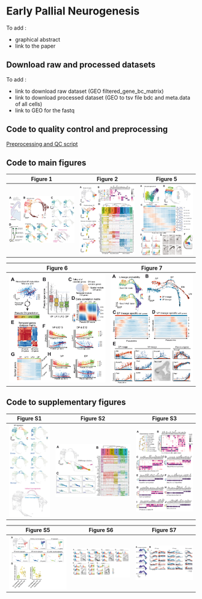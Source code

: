 # Early Pallial Neurogenesis

To add :
- graphical abstract
- link to the paper

## Download raw and processed datasets

To add :
- link to download raw dataset (GEO filtered_gene_bc_matrix)
- link to download processed dataset (GEO to tsv file bdc and meta.data of all cells)
- link to GEO for the fastq

## Code to quality control and preprocessing

[Preprocessing and QC script](./html-Reports/Quality_Control.html)

## Code to main figures

| Figure 1 | Figure 2 | Figure 5 |
|-|-|-|
| [![](./Figures/Figure1.jpg)](./html-Reports/Figure1.html) | [![](./Figures/Figure2.jpg)](./html-Reports/Figure2.html) | [![](./Figures/Figure5.jpg)](./html-Reports/Figure5.html) |

| Figure 6 | Figure 7 |
|-|-|
| ![](./Figures/Figure6.jpg) | ![](./Figures/Figure7.jpg) |

## Code to supplementary figures

| Figure S1 | Figure S2 | Figure S3 |
|-|-|-|
| [![](./Figures/FigureS1.jpg)](./html-Reports/FigureS1.html) | [![](./Figures/FigureS2.jpg)](./html-Reports/FigureS2.html) | [![](./Figures/FigureS3.jpg)](./html-Reports/FigureS3.html) |

| Figure S5 | Figure S6 | Figure S7 |
|-|-|-|
| ![](./Figures/FigureS5.jpg) | ![](./Figures/FigureS6.jpg) | ![](./Figures/FigureS7.jpg) |
